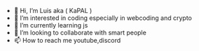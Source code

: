 - 👋 Hi, I’m Luis aka ( KaPAL )
- 👀 I’m interested in coding especially in webcoding and crypto
- 🌱 I’m currently learning js
- 💞️ I’m looking to collaborate with smart people
- 📫 How to reach me youtube,discord

<!---
00neo/00neo is a ✨ special ✨ repository because its `README.md` (this file) appears on your GitHub profile.
You can click the Preview link to take a look at your changes.
--->
